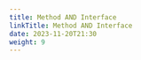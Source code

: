 ```yaml
---
title: Method AND Interface
linkTitle: Method AND Interface
date: 2023-11-20T21:30
weight: 9
---
```

